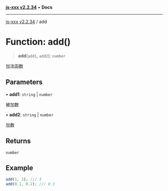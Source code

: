 [**js-xxx v2.2.34**](../README.md) • **Docs**

***

[js-xxx v2.2.34](../README.md) / add

# Function: add()

> **add**(`add1`, `add2`): `number`

加法函数

## Parameters

• **add1**: `string` \| `number`

被加数

• **add2**: `string` \| `number`

加数

## Returns

`number`

## Example

```ts
add(1, 2); /// 3
add(0.1, 0.2); /// 0.3
```
